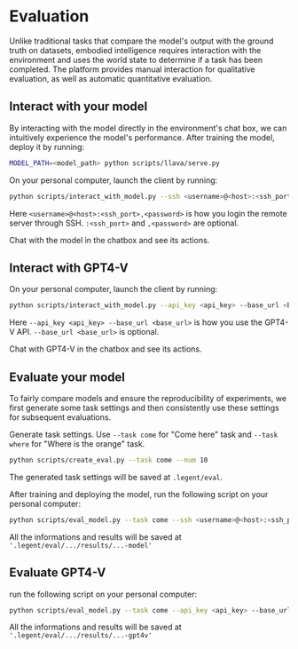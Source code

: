# Evaluation

Unlike traditional tasks that compare the model's output with the ground truth on datasets, embodied intelligence requires interaction with the environment and uses the world state to determine if a task has been completed. The platform provides manual interaction for qualitative evaluation, as well as automatic quantitative evaluation.

## Interact with your model

By interacting with the model directly in the environment's chat box, we can intuitively experience the model's performance.
After training the model, deploy it by running:

``` bash
MODEL_PATH=<model_path> python scripts/llava/serve.py
```

On your personal computer, launch the client by running:

``` bash
python scripts/interact_with_model.py --ssh <username>@<host>:<ssh_port>,<password>
```

Here `<username>@<host>:<ssh_port>,<password>` is how you login the remote server through SSH. `:<ssh_port>` and `,<password>` are optional.

Chat with the model in the chatbox and see its actions.

## Interact with GPT4-V

On your personal computer, launch the client by running:

``` bash
python scripts/interact_with_model.py --api_key <api_key> --base_url <base_url>
```

Here `--api_key <api_key> --base_url <base_url>` is how you use the GPT4-V API. `--base_url <base_url>` is optional.

Chat with GPT4-V in the chatbox and see its actions.

## Evaluate your model

To fairly compare models and ensure the reproducibility of experiments, we first generate some task settings and then consistently use these settings for subsequent evaluations.

Generate task settings. Use `--task come` for "Come here" task and `--task where` for "Where is the orange" task. 

```bash
python scripts/create_eval.py --task come --num 10
```

The generated task settings will be saved at  `.legent/eval`.

After training and deploying the model, run the following script on your personal computer:

```bash
python scripts/eval_model.py --task come --ssh <username>@<host>:<ssh_port>,<password>
```

All the informations and results will be saved at `'.legent/eval/.../results/...-model'`

## Evaluate GPT4-V

run the following script on your personal computer:

```bash
python scripts/eval_model.py --task come --api_key <api_key> --base_url <base_url>
```

All the informations and results will be saved at `'.legent/eval/.../results/...-gpt4v'`